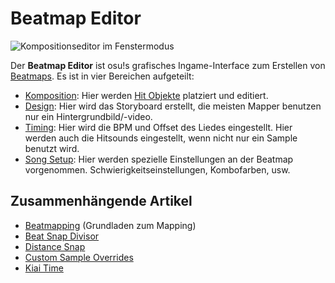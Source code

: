 Beatmap Editor
=========================

![Kompositionseditor im Fenstermodus](Compose/Compose.png "Kompositionseditor im Fenstermodus")

Der **Beatmap Editor** ist osu!s grafisches Ingame-Interface zum Erstellen von [Beatmaps](/wiki/Beatmaps). Es ist in vier Bereichen aufgeteilt:

-   [Komposition](/wiki/Beatmap_Editor/Compose): Hier werden [Hit Objekte](/wiki/Hit_Objects) platziert und editiert.
-   [Design](/wiki/Beatmap_Editor/Design): Hier wird das Storyboard erstellt, die meisten Mapper benutzen nur ein Hintergrundbild/-video.
-   [Timing](/wiki/Beatmap_Editor/Timing): Hier wird die BPM und Offset des Liedes eingestellt. Hier werden auch die Hitsounds eingestellt, wenn nicht nur ein Sample benutzt wird.
-   [Song Setup](/wiki/Beatmap_Editor/Song_Setup): Hier werden spezielle Einstellungen an der Beatmap vorgenommen. Schwierigkeitseinstellungen, Kombofarben, usw.

Zusammenhängende Artikel
------------------------

-   [Beatmapping](/wiki/Beatmapping) (Grundladen zum Mapping)
-   [Beat Snap Divisor](/wiki/Beatmap_Editor/Beat_Snap_Divisor)
-   [Distance Snap](/wiki/Beatmap_Editor/Distance_Snap)
-   [Custom Sample Overrides](/wiki/Beatmap_Editor_Guides/Custom_Sample_Overrides)
-   [Kiai Time](/wiki/Beatmap_Editor/Kiai_Time)
